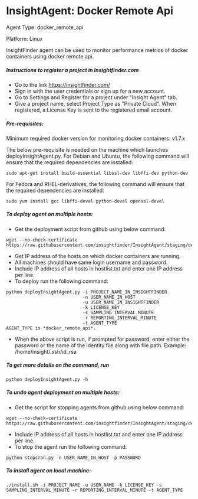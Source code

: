 # InsightAgent: Docker Remote Api
Agent Type: docker_remote_api

Platform: Linux

InsightFinder agent can be used to monitor performance metrics of docker containers using docker remote api.

##### Instructions to register a project in Insightfinder.com
- Go to the link https://insightfinder.com/
- Sign in with the user credentials or sign up for a new account.
- Go to Settings and Register for a project under "Insight Agent" tab.
- Give a project name, select Project Type as "Private Cloud". When registered, a License Key is sent to the registered email account.

##### Pre-requisites:
Minimum required docker version for monitoring docker containers: v1.7.x

The below pre-requisite is needed on the machine which launches deployInsightAgent.py.
For Debian and Ubuntu, the following command will ensure that the required dependencies are installed:
```
sudo apt-get install build-essential libssl-dev libffi-dev python-dev
```
For Fedora and RHEL-derivatives, the following command will ensure that the required dependencies are installed:
```
sudo yum install gcc libffi-devel python-devel openssl-devel
```

##### To deploy agent on multiple hosts:

- Get the deployment script from github using below command:
```
wget --no-check-certificate https://raw.githubusercontent.com/insightfinder/InsightAgent/staging/deployment/deployInsightAgent.py
```
- Get IP address of the hosts on which docker containers are running.
- All machines should have same login username and password.
- Include IP address of all hosts in hostlist.txt and enter one IP address per line.
- To deploy run the following command:
```
python deployInsightAgent.py -i PROJECT_NAME_IN_INSIGHTFINDER
                             -n USER_NAME_IN_HOST
                             -u USER_NAME_IN_INSIGHTFINDER 
                             -k LICENSE_KEY 
                             -s SAMPLING_INTERVAL_MINUTE 
                             -r REPORTING_INTERVAL_MINUTE 
                             -t AGENT_TYPE
AGENT_TYPE is *docker_remote_api*.
```
- When the above script is run, if prompted for password, enter either the password or the name of the identity file along with file path.
Example: /home/insight/.ssh/id_rsa


##### To get more details on the command, run
```
python deployInsightAgent.py -h
```

##### To undo agent deployment on multiple hosts:
- Get the script for stopping agents from github using below command:
```
wget --no-check-certificate https://raw.githubusercontent.com/insightfinder/InsightAgent/staging/deployment/stopcron.py
```

- Include IP address of all hosts in hostlist.txt and enter one IP address per line.
- To stop the agent run the following command:
```
python stopcron.py -n USER_NAME_IN_HOST -p PASSWORD
```

##### To install agent on local machine:
```
./install.sh -i PROJECT_NAME -u USER_NAME -k LICENSE_KEY -s SAMPLING_INTERVAL_MINUTE -r REPORTING_INTERVAL_MINUTE -t AGENT_TYPE
```

